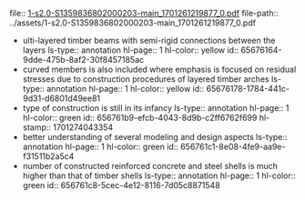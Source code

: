 file:: [1-s2.0-S1359836802000203-main_1701261219877_0.pdf](../assets/1-s2.0-S1359836802000203-main_1701261219877_0.pdf)
file-path:: ../assets/1-s2.0-S1359836802000203-main_1701261219877_0.pdf

- ulti-layered timber beams with semi-rigid connections between the layers
  ls-type:: annotation
  hl-page:: 1
  hl-color:: yellow
  id:: 65676164-9dde-475b-8af2-30f8457185ac
- curved members is also included where emphasis is focused on residual stresses due to construction procedures of layered timber arches
  ls-type:: annotation
  hl-page:: 1
  hl-color:: yellow
  id:: 65676178-1784-441c-9d31-d6801d49ee81
- type of construction is still in its infancy 
  ls-type:: annotation
  hl-page:: 1
  hl-color:: green
  id:: 656761b9-efcb-4043-8d9b-c2ff6762f699
  hl-stamp:: 1701274043354
- better understanding of several modeling and design aspects
  ls-type:: annotation
  hl-page:: 1
  hl-color:: green
  id:: 656761c1-8e08-4fe9-aa9e-f31511b2a5c4
- number of constructed reinforced concrete and steel shells is much higher than that of timber shells
  ls-type:: annotation
  hl-page:: 1
  hl-color:: green
  id:: 656761c8-5cec-4e12-8116-7d05c8871548